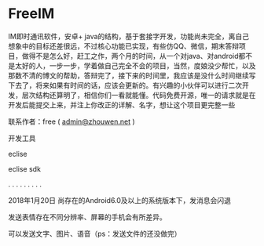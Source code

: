 # FreeIM
IM即时通讯软件，安卓+ java的结构，基于套接字开发，功能尚未完全，离自己想象中的目标还差很远，不过核心功能已实现，有些仿QQ、微信，期末答辩项目，做得不是怎么好，赶工之作，两个月的时间，从一个对java、对android都不是太好的人，一步一步，学着做自己完全不会的项目，当然，度娘没少帮忙，以及那数不清的博文的帮助，答辩完了，接下来的时间里，我应该是没什么时间继续写下去了，将来如果有时间的话，应该会更新的。有兴趣的小伙伴可以进行二次开发，层次结构还算明了，相信你们一看就能懂。代码免费开源，唯一的请求就是在开发后能提交上来，并注上你改正的详解、名字，想让这个项目更完整一些


联系作者：free ( admin@zhouwen.net )



开发工具

eclise

eclise sdk

.
.
.
.
.
.
.
.
.

2018年1月20日
尚存在的Android6.0及以上的系统版本下，发消息会闪退

发送表情存在不同分辨率、屏幕的手机会有所差异。

可以发送文字、图片、语音（ps：发送文件的还没做完）
